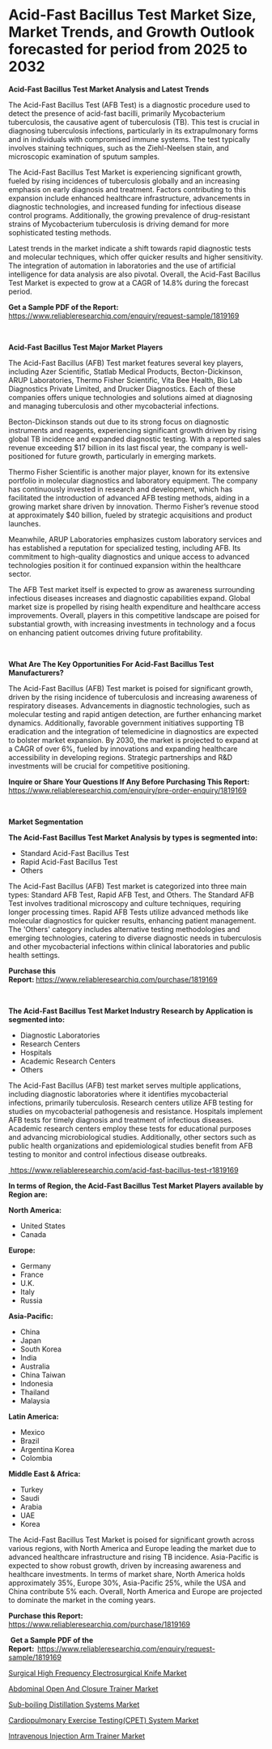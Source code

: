 <p><h1>Acid-Fast Bacillus Test Market Size, Market Trends, and Growth Outlook forecasted for period from 2025 to 2032</h1></p><p><strong>Acid-Fast Bacillus Test Market Analysis and Latest Trends</strong></p>
<p><p>The Acid-Fast Bacillus Test (AFB Test) is a diagnostic procedure used to detect the presence of acid-fast bacilli, primarily Mycobacterium tuberculosis, the causative agent of tuberculosis (TB). This test is crucial in diagnosing tuberculosis infections, particularly in its extrapulmonary forms and in individuals with compromised immune systems. The test typically involves staining techniques, such as the Ziehl-Neelsen stain, and microscopic examination of sputum samples.</p><p>The Acid-Fast Bacillus Test Market is experiencing significant growth, fueled by rising incidences of tuberculosis globally and an increasing emphasis on early diagnosis and treatment. Factors contributing to this expansion include enhanced healthcare infrastructure, advancements in diagnostic technologies, and increased funding for infectious disease control programs. Additionally, the growing prevalence of drug-resistant strains of Mycobacterium tuberculosis is driving demand for more sophisticated testing methods.</p><p>Latest trends in the market indicate a shift towards rapid diagnostic tests and molecular techniques, which offer quicker results and higher sensitivity. The integration of automation in laboratories and the use of artificial intelligence for data analysis are also pivotal. Overall, the Acid-Fast Bacillus Test Market is expected to grow at a CAGR of 14.8% during the forecast period.</p></p>
<p><strong>Get a Sample PDF of the Report:&nbsp;</strong> <a href="https://www.reliableresearchiq.com/enquiry/request-sample/1819169?utm_campaign=99&utm_medium=2&utm_source=Github&utm_content=ia&utm_term=05032025&utm_id=acid-fast-bacillus-test">https://www.reliableresearchiq.com/enquiry/request-sample/1819169</a></p>
<p>&nbsp;</p>
<p><strong>Acid-Fast Bacillus Test Major Market Players</strong></p>
<p><p>The Acid-Fast Bacillus (AFB) Test market features several key players, including Azer Scientific, Statlab Medical Products, Becton-Dickinson, ARUP Laboratories, Thermo Fisher Scientific, Vita Bee Health, Bio Lab Diagnostics Private Limited, and Drucker Diagnostics. Each of these companies offers unique technologies and solutions aimed at diagnosing and managing tuberculosis and other mycobacterial infections.</p><p>Becton-Dickinson stands out due to its strong focus on diagnostic instruments and reagents, experiencing significant growth driven by rising global TB incidence and expanded diagnostic testing. With a reported sales revenue exceeding $17 billion in its last fiscal year, the company is well-positioned for future growth, particularly in emerging markets.</p><p>Thermo Fisher Scientific is another major player, known for its extensive portfolio in molecular diagnostics and laboratory equipment. The company has continuously invested in research and development, which has facilitated the introduction of advanced AFB testing methods, aiding in a growing market share driven by innovation. Thermo Fisher’s revenue stood at approximately $40 billion, fueled by strategic acquisitions and product launches.</p><p>Meanwhile, ARUP Laboratories emphasizes custom laboratory services and has established a reputation for specialized testing, including AFB. Its commitment to high-quality diagnostics and unique access to advanced technologies position it for continued expansion within the healthcare sector.</p><p>The AFB Test market itself is expected to grow as awareness surrounding infectious diseases increases and diagnostic capabilities expand. Global market size is propelled by rising health expenditure and healthcare access improvements. Overall, players in this competitive landscape are poised for substantial growth, with increasing investments in technology and a focus on enhancing patient outcomes driving future profitability.</p></p>
<p>&nbsp;</p>
<p><strong>What Are The Key Opportunities For Acid-Fast Bacillus Test Manufacturers?</strong></p>
<p><p>The Acid-Fast Bacillus (AFB) Test market is poised for significant growth, driven by the rising incidence of tuberculosis and increasing awareness of respiratory diseases. Advancements in diagnostic technologies, such as molecular testing and rapid antigen detection, are further enhancing market dynamics. Additionally, favorable government initiatives supporting TB eradication and the integration of telemedicine in diagnostics are expected to bolster market expansion. By 2030, the market is projected to expand at a CAGR of over 6%, fueled by innovations and expanding healthcare accessibility in developing regions. Strategic partnerships and R&D investments will be crucial for competitive positioning.</p></p>
<p><strong>Inquire or Share Your Questions If Any Before Purchasing This Report:</strong> <a href="https://www.reliableresearchiq.com/enquiry/pre-order-enquiry/1819169?utm_campaign=99&utm_medium=2&utm_source=Github&utm_content=ia&utm_term=05032025&utm_id=acid-fast-bacillus-test">https://www.reliableresearchiq.com/enquiry/pre-order-enquiry/1819169</a></p>
<p>&nbsp;</p>
<p><strong>Market Segmentation</strong></p>
<p><strong>The Acid-Fast Bacillus Test Market Analysis by types is segmented into:</strong></p>
<p><ul><li>Standard Acid-Fast Bacillus Test</li><li>Rapid Acid-Fast Bacillus Test</li><li>Others</li></ul></p>
<p><p>The Acid-Fast Bacillus (AFB) Test market is categorized into three main types: Standard AFB Test, Rapid AFB Test, and Others. The Standard AFB Test involves traditional microscopy and culture techniques, requiring longer processing times. Rapid AFB Tests utilize advanced methods like molecular diagnostics for quicker results, enhancing patient management. The 'Others' category includes alternative testing methodologies and emerging technologies, catering to diverse diagnostic needs in tuberculosis and other mycobacterial infections within clinical laboratories and public health settings.</p></p>
<p><strong>Purchase this Report:&nbsp;</strong><a href="https://www.reliableresearchiq.com/purchase/1819169?utm_campaign=99&utm_medium=2&utm_source=Github&utm_content=ia&utm_term=05032025&utm_id=acid-fast-bacillus-test">https://www.reliableresearchiq.com/purchase/1819169</a></p>
<p>&nbsp;</p>
<p><strong>The Acid-Fast Bacillus Test Market Industry Research by Application is segmented into:</strong></p>
<p><ul><li>Diagnostic Laboratories</li><li>Research Centers</li><li>Hospitals</li><li>Academic Research Centers</li><li>Others</li></ul></p>
<p><p>The Acid-Fast Bacillus (AFB) test market serves multiple applications, including diagnostic laboratories where it identifies mycobacterial infections, primarily tuberculosis. Research centers utilize AFB testing for studies on mycobacterial pathogenesis and resistance. Hospitals implement AFB tests for timely diagnosis and treatment of infectious diseases. Academic research centers employ these tests for educational purposes and advancing microbiological studies. Additionally, other sectors such as public health organizations and epidemiological studies benefit from AFB testing to monitor and control infectious disease outbreaks.</p></p>
<p><a href="https://www.reliableresearchiq.com/acid-fast-bacillus-test-r1819169?utm_campaign=99&utm_medium=2&utm_source=Github&utm_content=ia&utm_term=05032025&utm_id=acid-fast-bacillus-test">&nbsp;https://www.reliableresearchiq.com/acid-fast-bacillus-test-r1819169</a></p>
<p><strong>In terms of Region, the Acid-Fast Bacillus Test Market Players available by Region are:</strong></p>
<p>
    <p> <strong> North America: </strong>
        <ul>
            <li>United States</li>
            <li>Canada</li>
        </ul>
        </p> 
    <p> <strong> Europe: </strong>
        <ul>
            <li>Germany</li>
            <li>France</li>
            <li>U.K.</li>
            <li>Italy</li>
            <li>Russia</li>
        </ul>
        </p> 
    <p> <strong> Asia-Pacific: </strong>
        <ul>
            <li>China</li>
            <li>Japan</li>
            <li>South Korea</li>
            <li>India</li>
            <li>Australia</li>
            <li>China Taiwan</li>
            <li>Indonesia</li>
            <li>Thailand</li>
            <li>Malaysia</li>
        </ul>
        </p> 
    <p> <strong> Latin America: </strong>
        <ul>
            <li>Mexico</li>
            <li>Brazil</li>
            <li>Argentina Korea</li>
            <li>Colombia</li>
        </ul>
        </p> 
    <p> <strong> Middle East & Africa: </strong>
        <ul>
            <li>Turkey</li>
            <li>Saudi</li>
            <li>Arabia</li>
            <li>UAE</li>
            <li>Korea</li>
        </ul>
    </p>
    </p>
<p><p>The Acid-Fast Bacillus Test Market is poised for significant growth across various regions, with North America and Europe leading the market due to advanced healthcare infrastructure and rising TB incidence. Asia-Pacific is expected to show robust growth, driven by increasing awareness and healthcare investments. In terms of market share, North America holds approximately 35%, Europe 30%, Asia-Pacific 25%, while the USA and China contribute 5% each. Overall, North America and Europe are projected to dominate the market in the coming years.</p></p>
<p><strong>Purchase this Report: </strong><a href="https://www.reliableresearchiq.com/purchase/1819169?utm_campaign=99&utm_medium=2&utm_source=Github&utm_content=ia&utm_term=05032025&utm_id=acid-fast-bacillus-test">https://www.reliableresearchiq.com/purchase/1819169</a></p>
<p>&nbsp;<strong>Get a Sample PDF of the Report:&nbsp;&nbsp;</strong><a href="https://www.reliableresearchiq.com/enquiry/request-sample/1819169?utm_campaign=99&utm_medium=2&utm_source=Github&utm_content=ia&utm_term=05032025&utm_id=acid-fast-bacillus-test">https://www.reliableresearchiq.com/enquiry/request-sample/1819169</a></p>
<p><strong></strong></p>
<p><p><a href="https://github.com/danitkeavyx7/Market-Research-Report-List-1/blob/main/surgical-high-frequency-electrosurgical-knife-market.md?utm_campaign=99&utm_medium=2&utm_source=Github&utm_content=ia&utm_term=05032025&utm_id=acid-fast-bacillus-test">Surgical High Frequency Electrosurgical Knife Market</a></p><p><a href="https://github.com/botocniveda/Market-Research-Report-List-1/blob/main/abdominal-open-and-closure-trainer-market.md?utm_campaign=99&utm_medium=2&utm_source=Github&utm_content=ia&utm_term=05032025&utm_id=acid-fast-bacillus-test">Abdominal Open And Closure Trainer Market</a></p><p><a href="https://github.com/kuciakkukalo/Market-Research-Report-List-1/blob/main/sub-boiling-distillation-systems-market.md?utm_campaign=99&utm_medium=2&utm_source=Github&utm_content=ia&utm_term=05032025&utm_id=acid-fast-bacillus-test">Sub-boiling Distillation Systems Market</a></p><p><a href="https://github.com/taffouasaoka/Market-Research-Report-List-1/blob/main/cardiopulmonary-exercise-testingcpet-system-market.md?utm_campaign=99&utm_medium=2&utm_source=Github&utm_content=ia&utm_term=05032025&utm_id=acid-fast-bacillus-test">Cardiopulmonary Exercise Testing(CPET) System Market</a></p><p><a href="https://github.com/cordaysamaya/Market-Research-Report-List-1/blob/main/intravenous-injection-arm-trainer-market.md?utm_campaign=99&utm_medium=2&utm_source=Github&utm_content=ia&utm_term=05032025&utm_id=acid-fast-bacillus-test">Intravenous Injection Arm Trainer Market</a></p></p>
